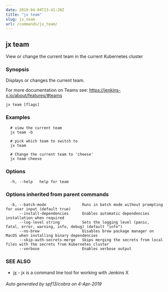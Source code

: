 ```yaml
---
date: 2019-04-04T13:41:28Z
title: "jx team"
slug: jx_team
url: /commands/jx_team/
---
```

## jx team

View or change the current team in the current Kubernetes cluster

### Synopsis

Displays or changes the current team. 

For more documentation on Teams see: https://jenkins-x.io/about/features/#teams

```
jx team [flags]
```

### Examples

```
  # view the current team
  jx team -b
  
  # pick which team to switch to
  jx team
  
  # Change the current team to 'cheese'
  jx team cheese
```

### Options

```
  -h, --help   help for team
```

### Options inherited from parent commands

```
  -b, --batch-mode                Runs in batch mode without prompting for user input (default true)
      --install-dependencies      Enables automatic dependencies installation when required
      --log-level string          Sets the logging level (panic, fatal, error, warning, info, debug) (default "info")
      --no-brew                   Disables brew package manager on MacOS when installing binary dependencies
      --skip-auth-secrets-merge   Skips merging the secrets from local files with the secrets from Kubernetes cluster
      --verbose                   Enables verbose output
```

### SEE ALSO

* [jx](/commands/jx/)	 - jx is a command line tool for working with Jenkins X

###### Auto generated by spf13/cobra on 4-Apr-2019

